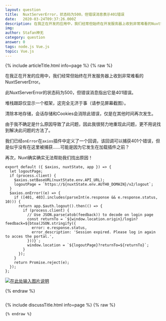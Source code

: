 ```yaml
---
layout: question
title:  NuxtServerError，状态码为500，但错误消息表示401错误
date:   2020-03-24T09:37:26.000Z
description: 在我正在开发的应用中，我们经常但始终在开发服务器上收到非常难看的NuxtServerError。此NuxtServerError的状态码为500，但错...
img: 
author: Stafan神无
category: question
answer: 0
tags: node.js Vue.js
topic: Vue.js
---
```

<div class="article-root">
  <div class="article">
    {% include articleTitle.html info=page %}
    {% raw %}
    <div class="article-content"><p><font style="vertical-align: inherit;"><font style="vertical-align: inherit;">在我正在开发的应用中，我们经常但始终在开发服务器上收到非常难看的NuxtServerError。</font></font></p>

<p><font style="vertical-align: inherit;"><font style="vertical-align: inherit;">此NuxtServerError的状态码为500，但错误消息指出它是401错误。</font></font></p>

<p><font style="vertical-align: inherit;"><font style="vertical-align: inherit;">堆栈跟踪仅显示一个框架，这完全无济于事（请参见屏幕截图）。</font></font></p>

<p><font style="vertical-align: inherit;"><font style="vertical-align: inherit;">清除本地存储，会话存储和Cookies会消除此错误，仅是在其他时间再次发生。  </font></font></p>

<p><font style="vertical-align: inherit;"><font style="vertical-align: inherit;">由于我不确定是什么原因导致了此问题，因此我很努力地重现此问题，更不用说找到解决此问题的方法了。</font></font></p>

<p><font style="vertical-align: inherit;"><font style="vertical-align: inherit;">我们已经</font></font><code>onError</code><font style="vertical-align: inherit;"><font style="vertical-align: inherit;">在</font></font><code>axios</code><font style="vertical-align: inherit;"><font style="vertical-align: inherit;">插件中</font><font style="vertical-align: inherit;">定义了一个</font><font style="vertical-align: inherit;">回调，该回调</font><font style="vertical-align: inherit;">可以捕获401个错误，但是似乎没有在这里被捕获……可能是因为它发生在加载插件之前？</font></font></p>

<p><font style="vertical-align: inherit;"><font style="vertical-align: inherit;">再次，Nuxt确实确实无法帮助我们找出原因！</font></font></p>

<pre class="lang-js prettyprint-override"><code>export default ({ $axios, nuxtState, app }) =&gt; {<font></font>
  let logoutPage;<font></font>
  if (process.client) {<font></font>
    $axios.setBaseURL(nuxtState.env.API_URL);<font></font>
    logoutPage = `https://${nuxtState.env.AUTH0_DOMAIN}/v2/logout`;<font></font>
  }<font></font>
  $axios.onError((e) =&gt; {<font></font>
    if ([401, 403].includes(parseInt(e.response &amp;&amp; e.response.status, 10))) {<font></font>
      return app.$auth.logout().then(() =&gt; {<font></font>
        if (process.client) {<font></font>
          // Use JSON.parse(atob(feedback)) to decode on login page<font></font>
          const returnTo = `${window.location.origin}/login?feedback=${btoa(JSON.stringify({<font></font>
            error: e.response.status,<font></font>
            error_description: 'Session expired. Please log in again to acces the portal.',<font></font>
          }))}`;<font></font>
          window.location = `${logoutPage}?returnTo=${returnTo}`;<font></font>
        }<font></font>
      });<font></font>
    }<font></font>
    return Promise.reject(e);<font></font>
  });<font></font>
};<font></font>
</code></pre>

<p><a href="https://www.samyoc.com//uploads/users/26274/images/thumbnails/1585042519582.jpg" data-src="https://www.samyoc.com//uploads/users/26274/images/1585042519582.jpg" rel="nofollow noreferrer"><img src="https://i.stack.imgur.com/hFX9m.jpg" alt="在此处输入图片说明"></a></p></div>
    {% endraw %}
  </div>
  <p style="height: 0;width:0;overflow: hidden;"> 第3582篇《NuxtServerError，状态码为500，但错误消息表示401错误》来自Winter(https://github.com/aiyld/aiyld.github.io)的站点</p>
  <div class="discuss-wrapper">
    {% include discussTitle.html info=page %}
    {% raw %}
    
    {% endraw %}
  </div>
<div>
